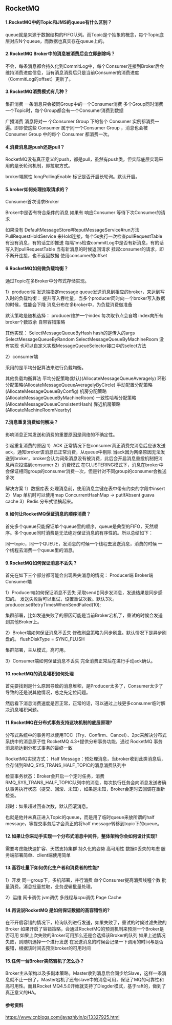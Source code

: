 ## RocketMQ

#### 1.RocketMQ中的Topic和JMS的queue有什么区别？

queue就是来源于数据结构的FIFO队列。而Topic是个抽象的概念，每个Topic底层对应N个queue，而数据也真实存在queue上的。

#### 2.RocketMQ Broker中的消息被消费后会立即删除吗？

不会，每条消息都会持久化到CommitLog中，每个Consumer连接到Broker后会维持消费进度信息，当有消息消费后只是当前Consumer的消费进度（CommitLog的offset）更新了。

#### 3.RocketMQ消费模式有几种？

集群消费
一条消息只会被同Group中的一个Consumer消费
多个Group同时消费一个Topic时，每个Group都会有一个Consumer消费到数据

广播消费
消息将对一 个Consumer Group 下的各个 Consumer 实例都消费一遍。即即使这些 Consumer 属于同一个Consumer Group ，消息也会被 Consumer Group 中的每个 Consumer 都消费一次。

#### 4.消费消息是push还是pull？

RocketMQ没有真正意义的push，都是pull，虽然有push类，但实际底层实现采用的是长轮询机制，即拉取方式。

broker端属性 longPollingEnable 标记是否开启长轮询。默认开启。

#### 5.broker如何处理拉取请求的？

Consumer首次请求Broker

Broker中是否有符合条件的消息
如果有
响应Consumer
等待下次Consumer的请求

如果没有
DefaultMessageStore#ReputMessageService#run方法
PullRequestHoldService 来Hold连接，每个5s执行一次检查pullRequestTable有没有消息，有的话立即推送
每隔1ms检查commitLog中是否有新消息，有的话写入到pullRequestTable
当有新消息的时候返回请求
挂起consumer的请求，即不断开连接，也不返回数据
使用consumer的offset

#### 6.RocketMQ如何做负载均衡？

通过Topic在多Broker中分布式存储实现。

1）producer端
发送端指定message queue发送消息到相应的broker，来达到写入时的负载均衡：
提升写入吞吐量，当多个producer同时向一个broker写入数据的时候，性能会下降
消息分布在多broker中，为负载消费做准备

默认策略是随机选择：
producer维护一个index
每次取节点会自增
index向所有broker个数取余
自带容错策略

其他实现：
SelectMessageQueueByHash
hash的是传入的args
SelectMessageQueueByRandom
SelectMessageQueueByMachineRoom 没有实现
也可以自定义实现MessageQueueSelector接口中的select方法


2）consumer端

采用的是平均分配算法来进行负载均衡。

其他负载均衡算法
平均分配策略(默认)(AllocateMessageQueueAveragely) 环形分配策略(AllocateMessageQueueAveragelyByCircle) 手动配置分配策略(AllocateMessageQueueByConfig) 机房分配策略(AllocateMessageQueueByMachineRoom) 一致性哈希分配策略(AllocateMessageQueueConsistentHash) 靠近机房策略(AllocateMachineRoomNearby)

#### 7.消息重复消费如何解决？

影响消息正常发送和消费的重要原因是网络的不确定性。

引起重复消费的原因
1）ACK
正常情况下在consumer真正消费完消息后应该发送ack，通知broker该消息已正常消费，从queue中剔除
当ack因为网络原因无法发送到broker，broker会认为词条消息没有被消费，此后会开启消息重投机制把消息再次投递到consumer
2）消费模式
在CLUSTERING模式下，消息在broker中会保证相同group的consumer消费一次，但是针对不同group的consumer会推送多次

解决方案
1）数据库表
处理消息前，使用消息主键在表中带有约束的字段中insert
2）Map
单机时可以使用map ConcurrentHashMap -> putIfAbsent   guava cache
3）Redis
分布式锁搞起来。

#### 8.如何让RocketMQ保证消息的顺序消费？

首先多个queue只能保证单个queue里的顺序，queue是典型的FIFO，天然顺序。多个queue同时消费是无法绝对保证消息的有序性的。所以总结如下：

同一topic，同一个QUEUE，发消息的时候一个线程去发送消息，消费的时候 一个线程去消费一个queue里的消息。

#### 9.RocketMQ如何保证消息不丢失？

首先在如下三个部分都可能会出现丢失消息的情况：
Producer端
Broker端
Consumer端

1）Producer端如何保证消息不丢失
采取send()同步发消息，发送结果是同步感知的。
发送失败后可以重试，设置重试次数。默认3次。
producer.setRetryTimesWhenSendFailed(10);

集群部署，比如发送失败了的原因可能是当前Broker宕机了，重试的时候会发送到其他Broker上。

2）Broker端如何保证消息不丢失
修改刷盘策略为同步刷盘。默认情况下是异步刷盘的。
flushDiskType = SYNC_FLUSH

集群部署，主从模式，高可用。

3）Consumer端如何保证消息不丢失
完全消费正常后在进行手动ack确认。

#### 10.rocketMQ的消息堆积如何处理

首先要找到是什么原因导致的消息堆积，是Producer太多了，Consumer太少了导致的还是说其他情况，总之先定位问题。

然后看下消息消费速度是否正常，正常的话，可以通过上线更多consumer临时解决消息堆积问题。

#### 11.RocketMQ在分布式事务支持这块机制的底层原理?

分布式系统中的事务可以使用TCC（Try、Confirm、Cancel）、2pc来解决分布式系统中的消息原子性
RocketMQ 4.3+提供分布事务功能，通过 RocketMQ 事务消息能达到分布式事务的最终一致

RocketMQ实现方式：
Half Message：预处理消息，当broker收到此类消息后，会存储到RMQ_SYS_TRANS_HALF_TOPIC的消息消费队列中

检查事务状态：Broker会开启一个定时任务，消费RMQ_SYS_TRANS_HALF_TOPIC队列中的消息，每次执行任务会向消息发送者确认事务执行状态（提交、回滚、未知），如果是未知，Broker会定时去回调在重新检查。

超时：如果超过回查次数，默认回滚消息。

也就是他并未真正进入Topic的queue，而是用了临时queue来放所谓的half message，等提交事务后才会真正的将half message转移到topic下的queue。

#### 12.如果让你来动手实现一个分布式消息中间件，整体架构你会如何设计实现?

需要考虑能快速扩容、天然支持集群
持久化的姿势
高可用性
数据0丢失的考虑
服务端部署简单、client端使用简单

#### 13.高吞吐量下如何优化生产者和消费者的性能?

1）开发
同一group下，多机部署，并行消费
单个Consumer提高消费线程个数
批量消费。消息批量拉取，业务逻辑批量处理。

2）运维
网卡调优
jvm调优
多线程与cpu调优
Page Cache

#### 14.再说说RocketMQ 是如何保证数据的高容错性的?

在不开启容错的情况下，轮询队列进行发送，如果失败了，重试的时候过滤失败的Broker
如果开启了容错策略，会通过RocketMQ的预测机制来预测一个Broker是否可用
如果上次失败的Broker可用那么还是会选择该Broker的队列
如果上述情况失败，则随机选择一个进行发送
在发送消息的时候会记录一下调用的时间与是否报错，根据该时间去预测broker的可用时间

#### 15.任何一台Broker突然宕机了怎么办？

Broker主从架构以及多副本策略。Master收到消息后会同步给Slave，这样一条消息就不止一份了，Master宕机了还有slave中的消息可用，保证了MQ的可靠性和高可用性。而且Rocket MQ4.5.0开始就支持了Dlegder模式，基于raft的，做到了真正意义的HA。

#### 参考资料

https://www.cnblogs.com/javazhiyin/p/13327925.html